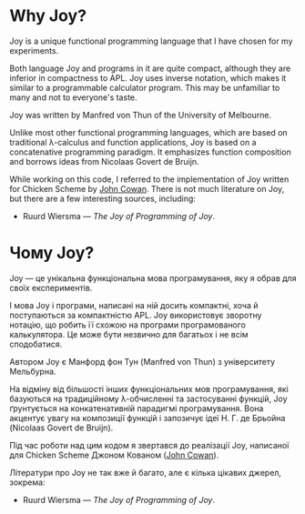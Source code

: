 # Why Joy?

Joy is a unique functional programming language that I have chosen for my experiments.

Both language Joy and programs in it are quite compact, although they are inferior in compactness to APL. Joy uses inverse notation, which makes it similar to a programmable calculator program. This may be unfamiliar to many and not to everyone's taste.

Joy was written by Manfred von Thun of the University of Melbourne.

Unlike most other functional programming languages, which are based on traditional λ-calculus and function applications, Joy is based on a concatenative programming paradigm. It emphasizes function composition and borrows ideas from Nicolaas Govert de Bruijn.

While working on this code, I referred to the implementation of Joy written for Chicken Scheme by [John Cowan](http://vrici.lojban.org/~cowan/).
There is not much literature on Joy, but there are a few interesting sources, including:

- Ruurd Wiersma — *The Joy of Programming of Joy*.





# Чому Joy?

Joy — це унікальна функціональна мова програмування, яку я обрав для своїх експериментів.

I мова Joy i програми, написані на ній досить компактні, хоча й поступаються за компактністю APL. Joy використовує зворотну нотацію, що робить її схожою на програми програмованого калькулятора. Це може бути незвично для багатьох і не всім сподобатися.

Автором Joy є Манфорд фон Тун (Manfred von Thun) з університету Мельбурна.

На відміну від більшості інших функціональних мов програмування, які базуються на традиційному λ-обчисленні та застосуванні функцій, Joy ґрунтується на конкатенативній парадигмі програмування. Вона акцентує увагу на композиції функцій і запозичує ідеї Н. Г. де Брьойна (Nicolaas Govert de Bruijn).

Під час роботи над цим кодом я звертався до реалізації Joy, написаної для Chicken Scheme Джоном Кованом ([John Cowan](http://vrici.lojban.org/~cowan/)).

Літератури про Joy не так вже й багато, але є кілька цікавих джерел, зокрема:

- Ruurd Wiersma — *The Joy of Programming of Joy*.
